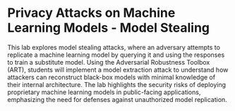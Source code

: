 # Privacy Attacks on Machine Learning Models - Model Stealing
This lab explores model stealing attacks, where an adversary attempts to replicate a machine learning model by querying it and using the responses to train a substitute model. Using the Adversarial Robustness Toolbox (ART), students will implement a model extraction attack to understand how attackers can reconstruct black-box models with minimal knowledge of their internal architecture. The lab highlights the security risks of deploying proprietary machine learning models in public-facing applications, emphasizing the need for defenses against unauthorized model replication.

